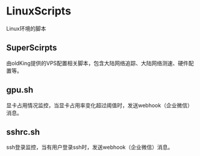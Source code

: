 # LinuxScripts
Linux环境的脚本
## SuperScirpts
由oldKing提供的VPS配置相关脚本，包含大陆网络追踪、大陆网络测速、硬件配置等。
## gpu.sh
显卡占用情况监控，当显卡占用率变化超过阈值时，发送webhook（企业微信）消息。
## sshrc.sh
ssh登录监控，当有用户登录ssh时，发送webhook（企业微信）消息。